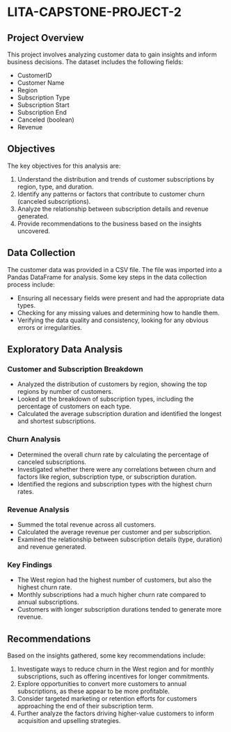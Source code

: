# LITA-CAPSTONE-PROJECT-2

## Project Overview
This project involves analyzing customer data to gain insights and inform business decisions. The dataset includes the following fields:

- CustomerID
- Customer Name
- Region 
- Subscription Type
- Subscription Start
- Subscription End
- Canceled (boolean)
- Revenue

## Objectives
The key objectives for this analysis are:

1. Understand the distribution and trends of customer subscriptions by region, type, and duration.
2. Identify any patterns or factors that contribute to customer churn (canceled subscriptions).
3. Analyze the relationship between subscription details and revenue generated.
4. Provide recommendations to the business based on the insights uncovered.

## Data Collection
The customer data was provided in a CSV file. The file was imported into a Pandas DataFrame for analysis. Some key steps in the data collection process include:

- Ensuring all necessary fields were present and had the appropriate data types.
- Checking for any missing values and determining how to handle them.
- Verifying the data quality and consistency, looking for any obvious errors or irregularities.

## Exploratory Data Analysis

### Customer and Subscription Breakdown
* Analyzed the distribution of customers by region, showing the top regions by number of customers.
* Looked at the breakdown of subscription types, including the percentage of customers on each type.
* Calculated the average subscription duration and identified the longest and shortest subscriptions.

### Churn Analysis
* Determined the overall churn rate by calculating the percentage of canceled subscriptions.
* Investigated whether there were any correlations between churn and factors like region, subscription type, or subscription duration.
* Identified the regions and subscription types with the highest churn rates.

### Revenue Analysis
* Summed the total revenue across all customers.
* Calculated the average revenue per customer and per subscription.
* Examined the relationship between subscription details (type, duration) and revenue generated.

### Key Findings
* The West region had the highest number of customers, but also the highest churn rate.
* Monthly subscriptions had a much higher churn rate compared to annual subscriptions.
* Customers with longer subscription durations tended to generate more revenue.

## Recommendations
Based on the insights gathered, some key recommendations include:

1. Investigate ways to reduce churn in the West region and for monthly subscriptions, such as offering incentives for longer commitments.
2. Explore opportunities to convert more customers to annual subscriptions, as these appear to be more profitable.
3. Consider targeted marketing or retention efforts for customers approaching the end of their subscription term.
4. Further analyze the factors driving higher-value customers to inform acquisition and upselling strategies.
